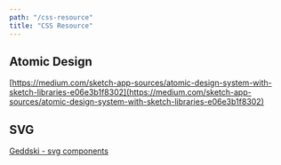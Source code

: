 ```yaml
---
path: "/css-resource"
title: "CSS Resource"
---
```


## Atomic Design

[https://medium.com/sketch-app-sources/atomic-design-system-with-sketch-libraries-e06e3b1f8302](https://medium.com/sketch-app-sources/atomic-design-system-with-sketch-libraries-e06e3b1f8302)

## SVG

[Geddski - svg components](http://gedd.ski/post/dynamic-svg-components/)
